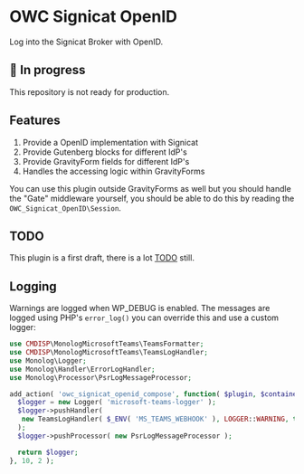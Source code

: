 # OWC Signicat OpenID

Log into the Signicat Broker with OpenID.

## 🚨 In progress

This repository is not ready for production.

## Features

1. Provide a OpenID implementation with Signicat
2. Provide Gutenberg blocks for different IdP's
3. Provide GravityForm fields for different IdP's
4. Handles the accessing logic within GravityForms

You can use this plugin outside GravityForms as well but you should handle the "Gate" middleware yourself, you should be able to do this by reading the `OWC_Signicat_OpenID\Session`.

## TODO

This plugin is a first draft, there is a lot [TODO](./TODO.md) still.

## Logging

Warnings are logged when WP_DEBUG is enabled.
The messages are logged using PHP's `error_log()` you can override this and use a custom logger:

```php
use CMDISP\MonologMicrosoftTeams\TeamsFormatter;
use CMDISP\MonologMicrosoftTeams\TeamsLogHandler;
use Monolog\Logger;
use Monolog\Handler\ErrorLogHandler;
use Monolog\Processor\PsrLogMessageProcessor;

add_action( 'owc_signicat_openid_compose', function( $plugin, $container ) {
  $logger = new Logger( 'microsoft-teams-logger' );
  $logger->pushHandler(
   new TeamsLogHandler( $_ENV( 'MS_TEAMS_WEBHOOK' ), LOGGER::WARNING, true,  new TeamsFormatter() )
  );
  $logger->pushProcessor( new PsrLogMessageProcessor );

  return $logger;
}, 10, 2 );
```
